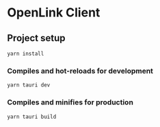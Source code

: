 # OpenLink Client

## Project setup
```
yarn install
```

### Compiles and hot-reloads for development
```
yarn tauri dev
```

### Compiles and minifies for production
```
yarn tauri build
```
